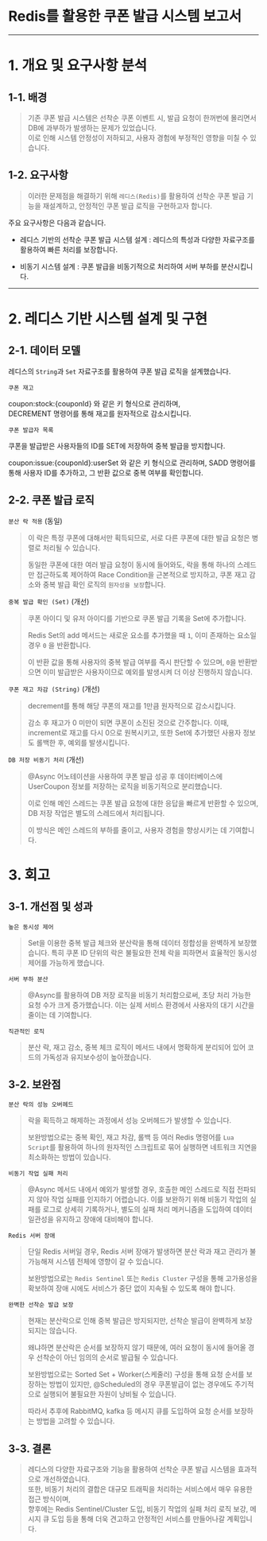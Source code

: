 # Redis를 활용한 쿠폰 발급 시스템 보고서

---

# 1. 개요 및 요구사항 분석
## 1-1. 배경
>기존 쿠폰 발급 시스템은 선착순 쿠폰 이벤트 시, 발급 요청이 한꺼번에 몰리면서 DB에 과부하가 발생하는 문제가 있었습니다.  
이로 인해 시스템 안정성이 저하되고, 사용자 경험에 부정적인 영향을 미칠 수 있습니다.

## 1-2. 요구사항
>이러한 문제점을 해결하기 위해 `레디스(Redis)`를 활용하여 선착순 쿠폰 발급 기능을 재설계하고, 안정적인 쿠폰 발급 로직을 구현하고자 합니다.  

주요 요구사항은 다음과 같습니다.

- 레디스 기반의 선착순 쿠폰 발급 시스템 설계
: 레디스의 특성과 다양한 자료구조를 활용하여 빠른 처리를 보장합니다.

- 비동기 시스템 설계
: 쿠폰 발급을 비동기적으로 처리하여 서버 부하를 분산시킵니다.

---

# 2. 레디스 기반 시스템 설계 및 구현
## 2-1. 데이터 모델
레디스의 `String`과 `Set` 자료구조를 활용하여 쿠폰 발급 로직을 설계했습니다.

`쿠폰 재고`

coupon:stock:{couponId} 와 같은 키 형식으로 관리하며,  
DECREMENT 명령어를 통해 재고를 원자적으로 감소시킵니다.


`쿠폰 발급자 목록`

쿠폰을 발급받은 사용자들의 ID를 SET에 저장하여 중복 발급을 방지합니다.

coupon:issue:{couponId}:userSet 와 같은 키 형식으로 관리하며, SADD 명령어를 통해 사용자 ID를 추가하고, 그 반환 값으로 중복 여부를 확인합니다.


## 2-2. 쿠폰 발급 로직 

`분산 락 적용` (동일)

>이 락은 특정 쿠폰에 대해서만 획득되므로, 서로 다른 쿠폰에 대한 발급 요청은 병렬로 처리될 수 있습니다.
>
>동일한 쿠폰에 대한 여러 발급 요청이 동시에 들어와도, 락을 통해 하나의 스레드만 접근하도록 제어하여 Race Condition을 근본적으로 방지하고, 쿠폰 재고 감소와 중복 발급 확인 로직의 `원자성을 보장`합니다.

`중복 발급 확인 (Set)` (개선)

> 쿠폰 아이디 및 유저 아이디를 기반으로 쿠폰 발급 기록을 Set에 추가합니다.
>
> Redis Set의 add 메서드는 새로운 요소를 추가했을 때 `1`, 이미 존재하는 요소일 경우 `0` 을 반환합니다.
>
>이 반환 값을 통해 사용자의 중복 발급 여부를 즉시 판단할 수 있으며, `0`을 반환받으면 이미 발급받은 사용자이므로 예외를 발생시켜 더 이상 진행하지 않습니다.

`쿠폰 재고 차감 (String)` (개선)

> decrement를 통해 해당 쿠폰의 재고를 1만큼 원자적으로 감소시킵니다.
>
> 감소 후 재고가 0 미만이 되면 쿠폰이 소진된 것으로 간주합니다.
> 이때, increment로 재고를 다시 0으로 원복시키고, 또한 Set에 추가했던 사용자 정보도 롤백한 후, 예외를 발생시킵니다.

`DB 저장 비동기 처리` (개선)

> @Async 어노테이션을 사용하여 쿠폰 발급 성공 후 데이터베이스에 UserCoupon 정보를 저장하는 로직을 비동기적으로 분리했습니다.
>
> 이로 인해 메인 스레드는 쿠폰 발급 요청에 대한 응답을 빠르게 반환할 수 있으며, DB 저장 작업은 별도의 스레드에서 처리됩니다.
>
> 이 방식은 메인 스레드의 부하를 줄이고, 사용자 경험을 향상시키는 데 기여합니다.


# 3. 회고
## 3-1. 개선점 및 성과
`높은 동시성 제어`
> Set을 이용한 중복 발급 체크와 분산락을 통해 데이터 정합성을 완벽하게 보장했습니다. 특히 쿠폰 ID 단위의 락은 불필요한 전체 락을 피하면서 효율적인 동시성 제어를 가능하게 했습니다.

`서버 부하 분산`
> @Async를 활용하여 DB 저장 로직을 비동기 처리함으로써, 초당 처리 가능한 요청 수가 크게 증가했습니다. 이는 실제 서비스 환경에서 사용자의 대기 시간을 줄이는 데 기여합니다.

`직관적인 로직`
> 분산 락, 재고 감소, 중복 체크 로직이 메서드 내에서 명확하게 분리되어 있어 코드의 가독성과 유지보수성이 높아졌습니다.

## 3-2. 보완점
`분산 락의 성능 오버헤드`
> 락을 획득하고 해제하는 과정에서 성능 오버헤드가 발생할 수 있습니다. 
> 
> 보완방법으로는 중복 확인, 재고 차감, 롤백 등 여러 Redis 명령어를 `Lua Script`를 활용하여 하나의 원자적인 스크립트로 묶어 실행하면 네트워크 지연을 최소화하는 방법이 있습니다.

`비동기 작업 실패 처리`
> @Async 메서드 내에서 예외가 발생할 경우, 호출한 메인 스레드로 직접 전파되지 않아 작업 실패를 인지하기 어렵습니다. 이를 보완하기 위해 비동기 작업의 실패를 로그로 상세히 기록하거나, 별도의 실패 처리 메커니즘을 도입하여 데이터 일관성을 유지하고 장애에 대비해야 합니다.

`Redis 서버 장애`
> 단일 Redis 서버일 경우, Redis 서버 장애가 발생하면 분산 락과 재고 관리가 불가능해져 시스템 전체에 영향이 갈 수 있습니다. 
> 
> 보완방법으로는 `Redis Sentinel` 또는 `Redis Cluster` 구성을 통해 고가용성을 확보하여 장애 시에도 서비스가 중단 없이 지속될 수 있도록 해야 합니다.

`완벽한 선착순 발급 보장`
> 현재는 분산락으로 인해 중복 발급은 방지되지만, 선착순 발급이 완벽하게 보장되지는 않습니다.
>
> 왜냐하면 분산락은 순서를 보장하지 않기 때문에, 여러 요청이 동시에 들어올 경우 선착순이 아닌 임의의 순서로 발급될 수 있습니다.
>
> 보완방법으로는 Sorted Set + Worker(스케줄러) 구성을 통해 요청 순서를 보장하는 방법이 있지만, @Scheduled의 경우 쿠폰발급이 없는 경우에도 주기적으로 실행되어 불필요한 자원이 낭비될 수 있습니다.
> 
> 따라서 추후에 RabbitMQ, kafka 등 메시지 큐를 도입하여 요청 순서를 보장하는 방법을 고려할 수 있습니다.

## 3-3. 결론
>레디스의 다양한 자료구조와 기능을 활용하여 선착순 쿠폰 발급 시스템을 효과적으로 개선하였습니다.  
또한, 비동기 처리의 결합은 대규모 트래픽을 처리하는 서비스에서 매우 유용한 접근 방식이며,  
향후에는 Redis Sentinel/Cluster 도입, 비동기 작업의 실패 처리 로직 보강, 메시지 큐 도입 등을 통해 더욱 견고하고 안정적인 서비스를 만들어나갈 계획입니다.